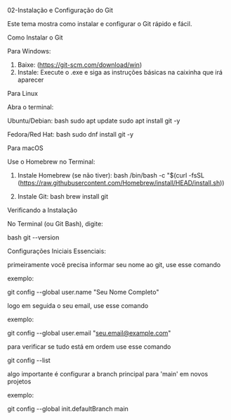02-Instalação e Configuração do Git

Este tema mostra como instalar e configurar o Git rápido e fácil.

Como Instalar o Git

Para Windows:

1.  Baixe: (https://git-scm.com/download/win)
2.  Instale: Execute o .exe e siga as instruções básicas na caixinha que irá aparecer

Para Linux

Abra o terminal:

  Ubuntu/Debian:
    bash
    sudo apt update
    sudo apt install git -y
    
  Fedora/Red Hat:
    bash
    sudo dnf install git -y
    
Para macOS

Use o Homebrew no Terminal:

1.  Instale Homebrew (se não tiver):
    bash
    /bin/bash -c "$(curl -fsSL (https://raw.githubusercontent.com/Homebrew/install/HEAD/install.sh))
    
2.  Instale Git:
    bash
    brew install git
    
Verificando a Instalação

No Terminal (ou Git Bash), digite:

bash
git --version

Configurações Iniciais Essenciais:

  primeiramente você precisa informar seu nome ao git, use esse comando

  exemplo:

  git config --global user.name "Seu Nome Completo"

logo em seguida o seu email, use esse comando

  exemplo:

  git config --global user.email "seu.email@example.com"

para verificar se tudo está em ordem use esse comando

  git config --list

algo importante é configurar a branch principal para 'main' em novos projetos

  exemplo:

  git config --global init.defaultBranch main

